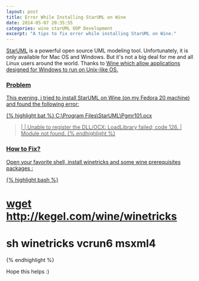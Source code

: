 ```yaml
---
layout: post
title: Error While Installing StarUML on Wine
date: 2014-05-07 20:35:55
categories: wine starUML OOP Development
excerpt: "A tips to fix error while installing StarUML on Wine."
---
```


[StarUML](http://staruml.io/) is a powerful open source UML modeling tool. Unfortunately, it is only available for Mac OS and Windows. But it's not a big deal for me and all Linux users around the world. Thanks to <a href="https://www.winehq.org/" target="_blank">Wine which allow applications designed for Windows to run on Unix-like OS. 

### Problem
This evening, i tried to install StarUML on Wine (on my <a href="http://fedoraproject.org/" target="_blank">Fedora 20 machine) and found the following error:

{% highlight bat %}
C:\Program Files\StarUML\Pgmr101.ocx
> |
> | Unable to register the DLL/OCX: LoadLibrary failed; code 126.
> | Module not found.
{% endhighlight %}

### How to Fix?
Open your favorite shell, install winetricks and some wine prerequisites packages :

{% highlight bash %}
# wget http://kegel.com/wine/winetricks
# sh winetricks vcrun6 msxml4
{% endhighlight %}

Hope this helps :) 